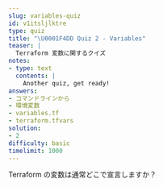 ```yaml
---
slug: variables-quiz
id: v1itsljlktre
type: quiz
title: "\U0001F4DD Quiz 2 - Variables"
teaser: |
  Terraform 変数に関するクイズ
notes:
- type: text
  contents: |
    Another quiz, get ready!
answers:
- コマンドラインから
- 環境変数
- variables.tf
- terraform.tfvars
solution:
- 2
difficulty: basic
timelimit: 1000
---
```

Terraform の変数は通常どこで宣言しますか？
